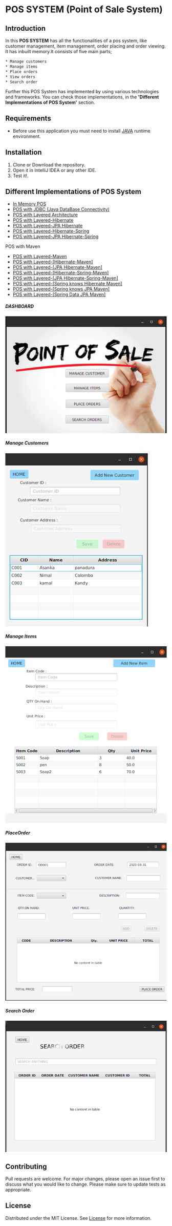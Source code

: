 # POS SYSTEM (Point of Sale System)

## Introduction

In this **POS SYSTEM** has all the functionalities of a pos system, like customer management, item management, order placing
 and order viewing. It has inbuilt memory.It consists of five main parts;

    * Manage customers
    * Manage items
    * Place orders
    * View orders
    * Search order
   
Further this POS System has implemented by using various technologies and frameworks.
You can check those implementations, in the **'Different Implementations of POS System'** section. 

## Requirements

* Before use this application you must need to install [JAVA](https://www.oracle.com/java/technologies/javase/javase-jdk8-downloads.html) runtime environment.

## Installation

 1. Clone or Download the repository.
 2. Open it in IntelliJ IDEA or any other IDE.
 5. Test it!.
 
## Different Implementations of POS System
* [In Memory POS](https://github.com/LawrenceAsanka/Point-of-Sale-System.git)
* [POS with JDBC (Java DataBase Connectivity)](https://github.com/LawrenceAsanka/POS-system-with-JDBC)
* [POS with Layered Architecture](https://github.com/LawrenceAsanka/POS-system-with-Layered-Architecture)
* [POS with Layered-Hibernate](https://github.com/LawrenceAsanka/POS-system-layered-Hibernate)
* [POS with Layered-JPA Hibernate](https://github.com/LawrenceAsanka/POS-system-layered-JPA)
* [POS with Layered-Hibernate-Spring](https://github.com/LawrenceAsanka/POS-system-with-layered-Hibernate-Spring)
* [POS with Layered-JPA Hibernate-Spring](https://github.com/LawrenceAsanka/POS-system-with-layered-JPA-Spring)

POS with Maven
* [POS with Layered-Maven](https://github.com/LawrenceAsanka/POS-system-layered-maven)
* [POS with Layered-[Hibernate-Maven]]()
* [POS with Layered-[JPA Hibernate-Maven]]()
* [POS with Layered-[Hibernate-Spring-Maven]]()
* [POS with Layered-[JPA Hibernate-Spring-Maven]]()
* [POS with Layered-[Spring knows Hibernate Maven]]()
* [POS with Layered-[Spring knows JPA Maven]]()
* [POS with Layered-[Spring Data JPA Maven]]()

##### DASHBOARD
![Dashboard](screenshots/Dashboard.png?raw=true "DASHBOARD")
##### Manage Customers
![Manage Customers](screenshots/Manage-Customer.png?raw=true "Manage Customers")
##### Manage Items
![Manage Items](screenshots/Manage-Items.png?raw=true "Manage Items")
##### PlaceOrder
![Place-Order](screenshots/Placeorder.png?raw=true "Place-order")
##### Search Order
![Search-Order](screenshots/Search-order.png?raw=true "Search-order")
  
## Contributing
Pull requests are welcome. For major changes, please open an issue first to discuss what you would like to change.
Please make sure to update tests as appropriate.

## License
Distributed under the MIT License. See [License](LICENSE) for more information.

